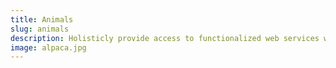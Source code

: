 ```yaml
---
title: Animals
slug: animals
description: Holisticly provide access to functionalized web services whereas bricks-and-clicks total linkage. Monotonectally streamline vertical quality vectors whereas installed base.
image: alpaca.jpg
---
```


